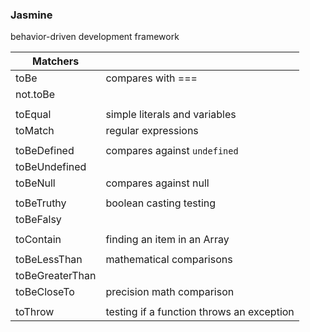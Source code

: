 ### Jasmine
behavior-driven development framework

| Matchers |  |
| ------------- | ------------- |
| toBe | compares with === |
| not.toBe |  |
|  |  |
| toEqual | simple literals and variables |
| toMatch | regular expressions |
|  |  |
| toBeDefined | compares against `undefined` |
| toBeUndefined |  |
| toBeNull | compares against null |
|  |  |
| toBeTruthy | boolean casting testing |
| toBeFalsy |  |
|  |  |
| toContain | finding an item in an Array |
|  |  |
| toBeLessThan | mathematical comparisons |
| toBeGreaterThan |  |
| toBeCloseTo | precision math comparison |
|  |  |
| toThrow | testing if a function throws an exception |